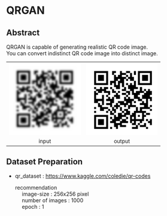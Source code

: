 # QRGAN

## Abstract
  QRGAN is capable of generating realistic QR code image. <br>
  You can convert indistinct QR code image into distinct image. <br>
  
  <table>
   <tr>
    <td><img src="images/input.png" width=192 height=192></td>
    <td><img src="images/output.png" width=192 height=192></td>
   </tr>
   <tr>
    <td align="center">input</td>
    <td align="center">output</td>
   </tr>
  </table>
  
  
## Dataset Preparation
 - qr_dataset : https://www.kaggle.com/coledie/qr-codes <br>
 
     recommendation  <br>
     &emsp; image-size : 256x256 pixel <br>
     &emsp; number of images : 1000 <br>
     &emsp; epoch : 1


